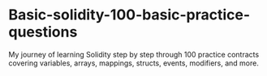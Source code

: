 # Basic-solidity-100-basic-practice-questions
My journey of learning Solidity step by step through 100 practice contracts covering variables, arrays, mappings, structs, events, modifiers, and more.
